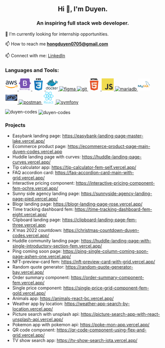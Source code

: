 <h2 align="center">Hi 👋, I'm Duyen.</h2>
<h3 align="center">An inspiring full stack web developer.</h3>

🚀 I'm currently looking for internship opportunities. 

📫 How to reach me **hongduyen0705@gmail.com**

📫 Connect with me:
<a href="https://www.linkedin.com/in/hongduyen/" rel="nofollow">LinkedIn</a>



<h3 align="left">Languages and Tools:</h3>
<p align="left"> <a href="https://aws.amazon.com" target="_blank" rel="noreferrer"> <img src="https://raw.githubusercontent.com/devicons/devicon/master/icons/amazonwebservices/amazonwebservices-original-wordmark.svg" alt="aws" width="40" height="40"/> </a> <a href="https://getbootstrap.com" target="_blank" rel="noreferrer"> <img src="https://raw.githubusercontent.com/devicons/devicon/master/icons/bootstrap/bootstrap-plain-wordmark.svg" alt="bootstrap" width="40" height="40"/> </a> <a href="https://www.w3schools.com/css/" target="_blank" rel="noreferrer"> <img src="https://raw.githubusercontent.com/devicons/devicon/master/icons/css3/css3-original-wordmark.svg" alt="css3" width="40" height="40"/> </a> <a href="https://www.docker.com/" target="_blank" rel="noreferrer"> <img src="https://raw.githubusercontent.com/devicons/devicon/master/icons/docker/docker-original-wordmark.svg" alt="docker" width="40" height="40"/> </a> <a href="https://www.figma.com/" target="_blank" rel="noreferrer"> <img src="https://www.vectorlogo.zone/logos/figma/figma-icon.svg" alt="figma" width="40" height="40"/> </a> <a href="https://git-scm.com/" target="_blank" rel="noreferrer"> <img src="https://www.vectorlogo.zone/logos/git-scm/git-scm-icon.svg" alt="git" width="40" height="40"/> </a> <a href="https://www.w3.org/html/" target="_blank" rel="noreferrer"> <img src="https://raw.githubusercontent.com/devicons/devicon/master/icons/html5/html5-original-wordmark.svg" alt="html5" width="40" height="40"/> </a> <a href="https://developer.mozilla.org/en-US/docs/Web/JavaScript" target="_blank" rel="noreferrer"> <img src="https://raw.githubusercontent.com/devicons/devicon/master/icons/javascript/javascript-original.svg" alt="javascript" width="40" height="40"/> </a> <a href="https://mariadb.org/" target="_blank" rel="noreferrer"> <img src="https://www.vectorlogo.zone/logos/mariadb/mariadb-icon.svg" alt="mariadb" width="40" height="40"/> </a> <a href="https://www.mysql.com/" target="_blank" rel="noreferrer"> <img src="https://raw.githubusercontent.com/devicons/devicon/master/icons/mysql/mysql-original-wordmark.svg" alt="mysql" width="40" height="40"/> </a> <a href="https://www.php.net" target="_blank" rel="noreferrer"> <img src="https://raw.githubusercontent.com/devicons/devicon/master/icons/php/php-original.svg" alt="php" width="40" height="40"/> </a> <a href="https://postman.com" target="_blank" rel="noreferrer"> <img src="https://www.vectorlogo.zone/logos/getpostman/getpostman-icon.svg" alt="postman" width="40" height="40"/> </a> <a href="https://reactjs.org/" target="_blank" rel="noreferrer"> <img src="https://raw.githubusercontent.com/devicons/devicon/master/icons/react/react-original-wordmark.svg" alt="react" width="40" height="40"/> </a> <a href="https://symfony.com" target="_blank" rel="noreferrer"> <img src="https://symfony.com/logos/symfony_black_03.svg" alt="symfony" width="40" height="40"/> </a> </p>


<p><img align="left" src="https://github-readme-stats.vercel.app/api/top-langs?username=duyen-codes&show_icons=true&locale=en&layout=compact" alt="duyen-codes" /></p>

<p>&nbsp;<img align="center" src="https://github-readme-stats.vercel.app/api?username=duyen-codes&show_icons=true&locale=en" alt="duyen-codes" /></p>

### Projects
- Easybank landing page: https://easybank-landing-page-master-lake.vercel.app/
- Ecommerce product page: https://ecommerce-product-page-main-duyen-codes.vercel.app
- Huddle landing page with curves: https://huddle-landing-page-curves.vercel.app/
- Tip calculator app: https://tip-calculator-fem-self.vercel.app/
- FAQ accordion card: https://faq-accordion-card-main-with-grid.vercel.app/
- Interactive pricing component: https://interactive-pricing-component-fem-ochre.vercel.app/
- Sunny side agency landing page: https://sunnyside-agency-landing-page-pied.vercel.app/
- Blogr landing page: https://blogr-landing-page-rose.vercel.app/
- Time tracking dashboard fem: https://time-tracking-dashboard-fem-eight.vercel.app/
- Clipboard landing page: https://clipboard-landing-page-fem-three.vercel.app
- X'mas 2022 countdown: https://christmas-countdown-duyen-codes.vercel.app/
- Huddle community landing page: https://huddle-landing-page-with-single-introductory-section-fem.vercel.app/
- Ping coming soon page: https://ping-single-column-coming-soon-page-ashen-one.vercel.app/
- NFT-preview-card fem: https://nft-preview-card-with-grid.vercel.app/
- Random quote generator: https://random-quote-generator-bay.vercel.app/
- Order summary component: https://order-summary-component-fem.vercel.app/
- Single price component: https://single-price-grid-component-fem-gold.vercel.app/
- Animals app: https://animals-react-bc.vercel.app/
- Weather app by location: https://weather-app-search-by-location.vercel.app/
- Picture search with unsplash api: https://picture-search-app-with-react-unsplash-api.vercel.app/
- Pokemon app with pokemon api: https://poke-mon-app.vercel.app/
- QR code component: https://qr-code-component-using-flex-and-grid.vercel.app/
- TV show search app: https://tv-show-search-iota.vercel.app/


